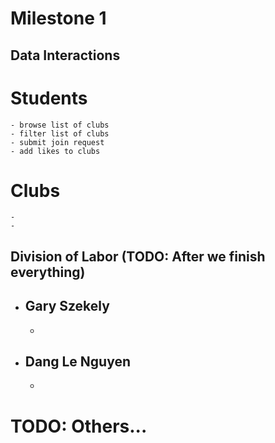 # Milestone 1

## Data Interactions
  # Students
    - browse list of clubs
    - filter list of clubs
    - submit join request
    - add likes to clubs
    
  # Clubs
    -
    -

## Division of Labor (TODO: After we finish everything)
  - Gary Szekely
    -
    -
  - Dang Le Nguyen
    -
    -

# TODO: Others... 
